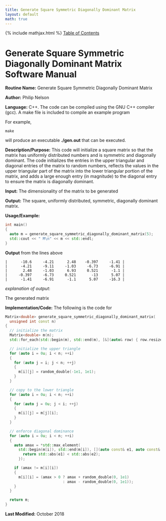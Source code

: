 ```yaml
---
title: Generate Square Symmetric Diagonally Dominant Matrix
layout: default
math: true
---
```

{% include mathjax.html %}
<a href="https://philipnelson5.github.io/math4610/SoftwareManual"> Table of Contents </a>
# Generate Square Symmetric Diagonally Dominant Matrix Software Manual

**Routine Name:** Generate Square Symmetric Diagonally Dominant Matrix


**Author:** Philip Nelson

**Language:** C++. The code can be compiled using the GNU C++ compiler (gcc). A make file is included to compile an example program

For example,

```
make
```

will produce an executable **./gen.out** that can be executed.

**Description/Purpose:** This code will initialize a square matrix so that the matrix has uniformly distributed numbers and is symmetric and diagonally dominant. The code  initializes the entries in the upper triangular and diagonal entries of the matrix to random numbers, reflects the values in the upper triangular part of the matrix into the lower triangular portion of the matrix, and adds a large enough entry (in magnitude) to the diagonal entry to ensure the matrix is diagonally dominant.

**Input:** The dimensionality of the matrix to be generated

**Output:** The square, uniformly distributed, symmetric, diagonally dominant matrix.

**Usage/Example:**

``` cpp
int main()
{
  auto m = generate_square_symmetric_diagonally_dominant_matrix(5);
  std::cout << " M\n" << m << std::endl;
}
```

**Output** from the lines above
```
|      -10.6     -4.21      2.48    -0.397     -1.41 |
|      -4.21     -9.11     -1.03     -6.73     -6.91 |
|       2.48     -1.03      6.93     0.521      -1.1 |
|     -0.397     -6.73     0.521       -13      5.07 |
|      -1.41     -6.91      -1.1      5.07     -16.3 |
```

_explanation of output_:

The generated matrix

**Implementation/Code:** The following is the code for 

``` cpp
Matrix<double> generate_square_symmetric_diagonally_dominant_matrix(
  unsigned int const n)
{
  // initialize the matrix
  Matrix<double> m(n);
  std::for_each(std::begin(m), std::end(m), [&](auto& row) { row.resize(n); });

  // initialize the upper triangle
  for (auto i = 0u; i < n; ++i)
  {
    for (auto j = i; j < n; ++j)
    {
      m[i][j] = random_double(-1e1, 1e1);
    }
  }

  // copy to the lower triangle
  for (auto i = 0u; i < n; ++i)
  {
    for (auto j = 0u; j < i; ++j)
    {
      m[i][j] = m[j][i];
    }
  }

  // enforce diagonal dominance
  for (auto i = 0u; i < n; ++i)
  {
    auto amax = *std::max_element(
      std::begin(m[i]), std::end(m[i]), [](auto const& e1, auto const& e2) {
        return std::abs(e1) < std::abs(e2);
      });

    if (amax != m[i][i])
    {
      m[i][i] = (amax > 0 ? amax + random_double(0, 1e1)
                          : amax - random_double(0, 1e1));
    }
  }

  return m;
}
```

**Last Modified:** October 2018
